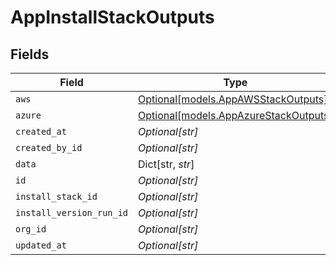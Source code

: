 # AppInstallStackOutputs


## Fields

| Field                                                                      | Type                                                                       | Required                                                                   | Description                                                                |
| -------------------------------------------------------------------------- | -------------------------------------------------------------------------- | -------------------------------------------------------------------------- | -------------------------------------------------------------------------- |
| `aws`                                                                      | [Optional[models.AppAWSStackOutputs]](../models/appawsstackoutputs.md)     | :heavy_minus_sign:                                                         | N/A                                                                        |
| `azure`                                                                    | [Optional[models.AppAzureStackOutputs]](../models/appazurestackoutputs.md) | :heavy_minus_sign:                                                         | N/A                                                                        |
| `created_at`                                                               | *Optional[str]*                                                            | :heavy_minus_sign:                                                         | N/A                                                                        |
| `created_by_id`                                                            | *Optional[str]*                                                            | :heavy_minus_sign:                                                         | N/A                                                                        |
| `data`                                                                     | Dict[str, *str*]                                                           | :heavy_minus_sign:                                                         | N/A                                                                        |
| `id`                                                                       | *Optional[str]*                                                            | :heavy_minus_sign:                                                         | N/A                                                                        |
| `install_stack_id`                                                         | *Optional[str]*                                                            | :heavy_minus_sign:                                                         | N/A                                                                        |
| `install_version_run_id`                                                   | *Optional[str]*                                                            | :heavy_minus_sign:                                                         | N/A                                                                        |
| `org_id`                                                                   | *Optional[str]*                                                            | :heavy_minus_sign:                                                         | N/A                                                                        |
| `updated_at`                                                               | *Optional[str]*                                                            | :heavy_minus_sign:                                                         | N/A                                                                        |